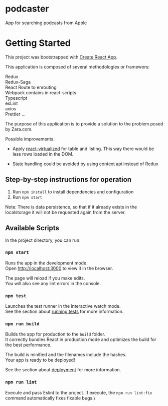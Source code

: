 # podcaster

App for searching podcasts from Apple

# Getting Started

This project was bootstrapped with [Create React App](https://github.com/facebook/create-react-app).

This application is composed of several methodologies or framewors:

Redux\
Redux-Saga\
React Route to enrouting\
Webpack contains in react-scripts \
Typescript\
esLint\
axios\
Prettier
...

The purpose of this application is to provide a solution to the problem posed by Zara.com.

Possible improvements:

- Apply [react-virtualized](https://www.npmjs.com/package/react-virtualized) for table and listing. This way there would be less rows loaded in the DOM.

* State handling could be avoided by using context api instead of Redux

## Step-by-step instructions for operation

1. Run `npm install` to install dependencies and configuration
2. Run `npm start `

Note: There is data persistence, so that if it already exists in the localstorage it will not be requested again from the server.

## Available Scripts

In the project directory, you can run:

### `npm start`

Runs the app in the development mode.\
Open [http://localhost:3000](http://localhost:3000) to view it in the browser.

The page will reload if you make edits.\
You will also see any lint errors in the console.

### `npm test`

Launches the test runner in the interactive watch mode.\
See the section about [running tests](https://facebook.github.io/create-react-app/docs/running-tests) for more information.

### `npm run build`

Builds the app for production to the `build` folder.\
It correctly bundles React in production mode and optimizes the build for the best performance.

The build is minified and the filenames include the hashes.\
Your app is ready to be deployed!

See the section about [deployment](https://facebook.github.io/create-react-app/docs/deployment) for more information.

### `npm run lint`

Execute and pass Eslint to the project. If execute, the `npm run lint:fix` command automatically fixes fixable bugs.\
